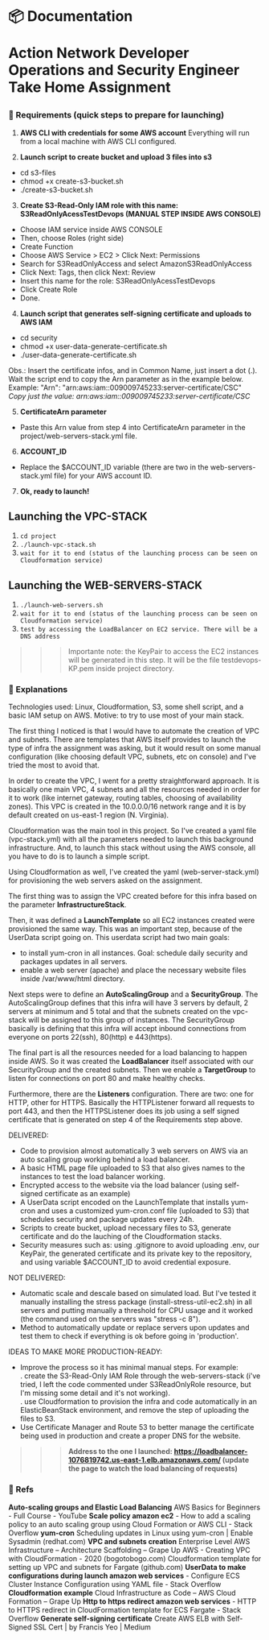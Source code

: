 <h1 align="left">
  📦 Documentation
  <p>Action Network Developer Operations and Security Engineer Take Home Assignment</p>
</h1>

### 🔽 Requirements (quick steps to prepare for launching)

1. **AWS CLI with credentials for some AWS account**
Everything will run from a local machine with AWS CLI configured.

2. **Launch script to create bucket and upload 3 files into s3**  
- cd s3-files    
- chmod +x create-s3-bucket.sh      
- ./create-s3-bucket.sh    

3. **Create S3-Read-Only IAM role with this name: S3ReadOnlyAcessTestDevops (MANUAL STEP INSIDE AWS CONSOLE)**  
- Choose IAM service inside AWS CONSOLE  
- Then, choose Roles (right side)  
- Create Function  
- Choose AWS Service > EC2 > Click Next: Permissions   
- Search for S3ReadOnlyAccess and select AmazonS3ReadOnlyAccess  
- Click Next: Tags, then click Next: Review   
- Insert this name for the role: S3ReadOnlyAcessTestDevops  
- Click Create Role  
- Done.  

4. **Launch script that generates self-signing certificate and uploads to AWS IAM**

- cd security  
- chmod +x user-data-generate-certificate.sh  
- ./user-data-generate-certificate.sh    

Obs.: Insert the certificate infos, and in Common Name, just insert a dot (.).  
Wait the script end to copy the Arn parameter as in the example below.  
  Example: "Arn": "arn:aws:iam::009009745233:server-certificate/CSC"  
*Copy just the value: arn:aws:iam::009009745233:server-certificate/CSC*

5. **CertificateArn parameter**
- Paste this Arn value from step 4 into CertificateArn parameter in the project/web-servers-stack.yml file.  

6. **ACCOUNT_ID**
- Replace the $ACCOUNT_ID variable (there are two in the web-servers-stack.yml file) for your AWS account ID.

7. **Ok, ready to launch!**

## Launching the VPC-STACK

1. ``cd project``
2. ``./launch-vpc-stack.sh``
3. ``wait for it to end (status of the launching process can be seen on Cloudformation service)``

## Launching the WEB-SERVERS-STACK

1. ``./launch-web-servers.sh``
2. ``wait for it to end (status of the launching process can be seen on Cloudformation service)``
3. ``test by accessing the LoadBalancer on EC2 service. There will be a DNS address``

>>> Importante note: the KeyPair to access the EC2 instances will be generated in this step. It will be the file testdevops-KP.pem inside project directory.

### 🔽 Explanations   

Technologies used: Linux, Cloudformation, S3, some shell script, and a basic IAM setup on AWS.
Motive: to try to use most of your main stack.   

The first thing I noticed is that I would have to automate the creation of VPC and subnets. There are templates that AWS itself provides to launch the type of infra the assignment was asking, but it would result on some manual configuration (like choosing default VPC, subnets, etc on console) and I've tried the most to avoid that.   

In order to create the VPC, I went for a pretty straightforward approach. It is basically one main VPC, 4 subnets and all the resources needed in order for it to work (like internet gateway, routing tables, choosing of availability zones). This VPC is created in the 10.0.0.0/16 network range and it is by default created on us-east-1 region (N. Virginia).    

Cloudformation was the main tool in this project. So I've created a yaml file (vpc-stack.yml) with all the parameters needed to launch this background infrastructure. And, to launch this stack without using the AWS console, all you have to do is to launch a simple script.   

Using Cloudformation as well, I've created the yaml (web-server-stack.yml) for provisioning the web servers asked on the assignment.

The first thing was to assign the VPC created before for this infra based on the parameter **InfrastructureStack**.

Then, it was defined a **LaunchTemplate** so all EC2 instances created were provisioned the same way. 
This was an important step, because of the UserData script going on. This userdata script had two main goals: 
- to install yum-cron in all instances. Goal: schedule daily security and packages updates in all servers. 
- enable a web server (apache) and place the necessary website files inside /var/www/html directory.  

Next steps were to define an **AutoScalingGroup** and a **SecurityGroup**. The AutoScalingGroup defines that this infra will have 3 servers by default, 2 servers at minimum and 5 total and that the subnets created on the vpc-stack will be assigned to this group of instances. The SecurityGroup basically is defining that this infra will accept inbound connections from everyone on ports 22(ssh), 80(http) e 443(https).    

The final part is all the resources needed for a load balancing to happen inside AWS. So it was created the **LoadBalancer** itself associated with our SecurityGroup and the created subnets. Then we enable a **TargetGroup** to listen for connections on port 80 and make healthy checks.  

Furthermore, there are the **Listeners** configuration. There are two: one for HTTP, other for HTTPS. Basically the HTTPListener forward all requests to port 443, and then the HTTPSListener does its job using a self signed certificate that is generated on step 4 of the Requirements step above.

DELIVERED:
- Code to provision almost automatically 3 web servers on AWS via an auto scaling group working behind a load balancer.  
- A basic HTML page file uploaded to S3 that also gives names to the instances to test the load balancer working.  
- Encrypted access to the website via the load balancer (using self-signed certificate as an example)  
- A UserData script encoded on the LaunchTemplate that installs yum-cron and uses a customized yum-cron.conf file (uploaded to S3) that schedules security and package updates every 24h.  
- Scripts to create bucket, upload necessary files to S3, generate certificate and do the lauching of the Cloudformation stacks.  
- Security measures such as: using .gitignore to avoid uploading .env, our KeyPair, the generated certificate and its private key to the repository, and using variable $ACCOUNT_ID to avoid credential exposure.

NOT DELIVERED:  
- Automatic scale and descale based on simulated load. But I've tested it manually installing the stress package (install-stress-util-ec2.sh) in all servers and putting manually a threshold for CPU usage and it worked (the command used on the servers was "stress -c 8").    
- Method to automatically update or replace servers upon updates and test them to check if everything is ok before going in 'production'.   

IDEAS TO MAKE MORE PRODUCTION-READY:
- Improve the process so it has minimal manual steps. For example:  
 . create the S3-Read-Only IAM Role through the web-servers-stack (i've tried, I left the code commented under S3ReadOnlyRole resource, but I'm missing some detail and it's not working).   
 . use Cloudformation to provision the infra and code automatically in an ElasticBeanStack environment, and remove the step of uploading the files to S3.  
- Use Certificate Manager and Route 53 to better manage the certificate being used in production and create a proper DNS for the website.    

 >>> **Address to the one I launched: https://loadbalancer-1076819742.us-east-1.elb.amazonaws.com/ (update the page to watch the load balancing of requests)**

### 🔽 Refs

**Auto-scaling groups and Elastic Load Balancing** AWS Basics for Beginners - Full Course - YouTube
**Scale policy amazon ec2** - How to add a scaling policy to an auto scaling group using Cloud Formation or AWS CLI - Stack Overflow
**yum-cron** Scheduling updates in Linux using yum-cron | Enable Sysadmin (redhat.com)
**VPC and subnets creation** Enterprise Level AWS Infrastructure – Architecture Scaffolding – Grape Up
AWS - Creating VPC with CloudFormation - 2020 (bogotobogo.com)
Cloudformation template for setting up VPC and subnets for Fargate (github.com)
**UserData to make configurations during launch amazon web services** - Configure ECS Cluster Instance Configuration using YAML file - Stack Overflow
**Cloudformation example** Cloud Infrastructure as Code – AWS Cloud Formation – Grape Up
**Http to https redirect amazon web services** - HTTP to HTTPS redirect in CloudFormation template for ECS Fargate - Stack Overflow
**Generate self-signing certificate** Create AWS ELB with Self-Signed SSL Cert | by Francis Yeo | Medium


